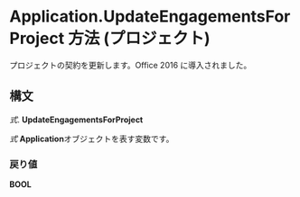 
# Application.UpdateEngagementsForProject 方法 (プロジェクト)

プロジェクトの契約を更新します。Office 2016 に導入されました。


## 構文

 _式_. **UpdateEngagementsForProject**

 _式_ **Application**オブジェクトを表す変数です。


### 戻り値

 **BOOL**

